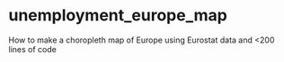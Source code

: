 # unemployment_europe_map
How to make a choropleth map of Europe using Eurostat data and &lt;200 lines of code
